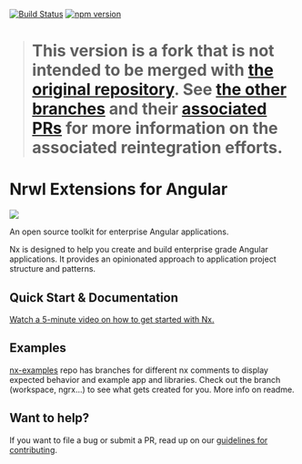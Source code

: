 [![Build Status](https://travis-ci.org/nrwl/nx.svg?branch=master)](https://travis-ci.org/nrwl/nx)
[![npm version](https://badge.fury.io/js/%40nrwl%2Fnx.svg)](https://www.npmjs.com/@nrwl/nx)

> # This version is a fork that is not intended to be merged with [the original repository](https://github.com/nrwl/nx). See [the other branches](https://github.com/noelmace/nx/branches/yours) and their [associated PRs](https://github.com/nrwl/nx/pulls?utf8=%E2%9C%93&q=is%3Apr+author%3Anoelmace+) for more information on the associated reintegration efforts.
# Nrwl Extensions for Angular

<img src="https://raw.githubusercontent.com/nrwl/nx/master/nx-logo.png">

An open source toolkit for enterprise Angular applications.

Nx is designed to help you create and build enterprise grade Angular applications. It provides an opinionated approach to application project structure and patterns.


## Quick Start & Documentation

[Watch a 5-minute video on how to get started with Nx.](http://nrwl.io/nx)

## Examples

[nx-examples](https://github.com/nrwl/nx-examples) repo has branches for different nx comments to display expected behavior and example app and libraries.
Check out the branch (workspace, ngrx...) to see what gets created for you. More info on readme.

## Want to help?

If you want to file a bug or submit a PR, read up on our [guidelines for contributing](https://github.com/nrwl/nx/blob/master/CONTRIBUTING.md).
